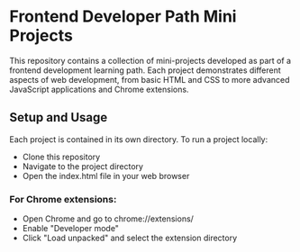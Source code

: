 # Frontend Developer Path Mini Projects

This repository contains a collection of mini-projects developed as part of a frontend development learning path. Each project demonstrates different aspects of web development, from basic HTML and CSS to more advanced JavaScript applications and Chrome extensions.

## Setup and Usage
Each project is contained in its own directory. To run a project locally:

- Clone this repository
- Navigate to the project directory
- Open the index.html file in your web browser

### For Chrome extensions:

- Open Chrome and go to chrome://extensions/
- Enable "Developer mode"
- Click "Load unpacked" and select the extension directory
